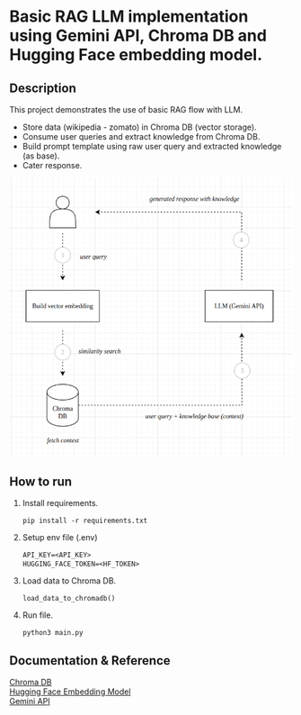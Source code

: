 # Basic RAG LLM implementation using Gemini API, Chroma DB and Hugging Face embedding model.

## Description
This project demonstrates the use of basic RAG flow with LLM.

- Store data (wikipedia - zomato) in Chroma DB (vector storage).
- Consume user queries and extract knowledge from Chroma DB.
- Build prompt template using raw user query and extracted knowledge (as base).
- Cater response.


<div align="center">
<img src="./docs/architecture.png">
</div>


## How to run

1. Install requirements.
   ```
   pip install -r requirements.txt
   ```
2. Setup env file (.env)
   ```
   API_KEY=<API_KEY>
   HUGGING_FACE_TOKEN=<HF_TOKEN>
   ```
3. Load data to Chroma DB.
   ```
   load_data_to_chromadb()
   ```

4. Run file.
   ```
   python3 main.py
   ```

## Documentation & Reference

[Chroma DB](https://www.trychroma.com/)
<br>
[Hugging Face Embedding Model](https://huggingface.co/blog/getting-started-with-embeddings)
<br>
[Gemini API](https://ai.google.dev/gemini-api/docs?authuser=2)
